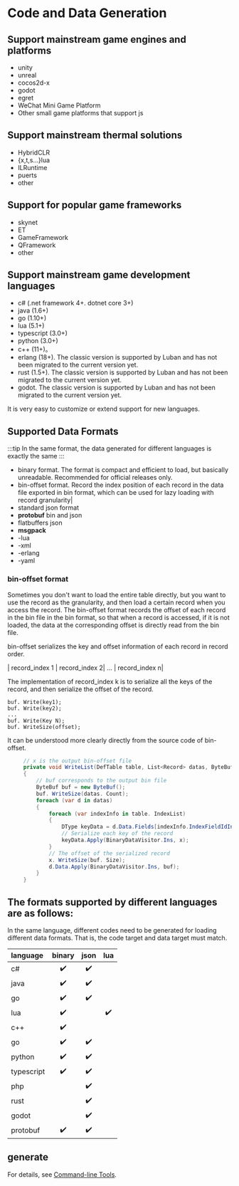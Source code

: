 # Code and Data Generation

## Support mainstream game engines and platforms

  - unity
  - unreal
  - cocos2d-x
  - godot
  - egret
  - WeChat Mini Game Platform
  - Other small game platforms that support js

## Support mainstream thermal solutions

- HybridCLR
- {x,t,s...}lua
- ILRuntime
- puerts
- other


## Support for popular game frameworks

- skynet
- ET
- GameFramework
- QFramework
- other

##  Support mainstream game development languages

  - c# (.net framework 4+. dotnet core 3+)
  - java (1.6+)
  - go (1.10+)
  - lua (5.1+)
  - typescript (3.0+)
  - python (3.0+)
  - c++ (11+)。
  - erlang (18+). The classic version is supported by Luban and has not been migrated to the current version yet.
  - rust (1.5+). The classic version is supported by Luban and has not been migrated to the current version yet.
  - godot. The classic version is supported by Luban and has not been migrated to the current version yet.

It is very easy to customize or extend support for new languages.


## Supported Data Formats

:::tip
In the same format, the data generated for different languages is exactly the same
:::


- binary format. The format is compact and efficient to load, but basically unreadable. Recommended for official releases only.
- bin-offset format. Record the index position of each record in the data file exported in bin format, which can be used for lazy loading with record granularity|
- standard json format
- **protobuf** bin and json
- flatbuffers json
- **msgpack**
- -lua
- -xml
- -erlang
- -yaml

### bin-offset format

Sometimes you don't want to load the entire table directly, but you want to use the record as the granularity, and then load a certain record when you access the record. The bin-offset format records the offset of each record in the bin file in the bin format, so that when a record is accessed, if it is not loaded, the data at the corresponding offset is directly read from the bin file.

bin-offset serializes the key and offset information of each record in record order.

| record_index 1 | record_index 2| ... | record_index n|

The implementation of record_index k is to serialize all the keys of the record, and then serialize the offset of the record.

```text
buf. Write(key1);
buf. Write(key2);
...
buf. Write(Key N);
buf. WriteSize(offset);
```

It can be understood more clearly directly from the source code of bin-offset.

```csharp
     // x is the output bin-offset file
     private void WriteList(DefTable table, List<Record> datas, ByteBuf x)
     {
         // buf corresponds to the output bin file
         ByteBuf buf = new ByteBuf();
         buf. WriteSize(datas. Count);
         foreach (var d in datas)
         {
             foreach (var indexInfo in table. IndexList)
             {
                 DType keyData = d.Data.Fields[indexInfo.IndexFieldIdIndex];
                 // Serialize each key of the record
                 keyData.Apply(BinaryDataVisitor.Ins, x);
             }
             // The offset of the serialized record
             x. WriteSize(buf. Size);
             d.Data.Apply(BinaryDataVisitor.Ins, buf);
         }
     }
```

## The formats supported by different languages are as follows:

In the same language, different codes need to be generated for loading different data formats. That is, the code target and data target must match.

| language   |       binary       |        json        |        lua         |
| :--------- | :----------------: | :----------------: | :----------------: |
| c#         | :heavy_check_mark: | :heavy_check_mark: |                    |
| java       | :heavy_check_mark: | :heavy_check_mark: |                    |
| go         | :heavy_check_mark: | :heavy_check_mark: |                    |
| lua        | :heavy_check_mark: |                    | :heavy_check_mark: |
| c++        | :heavy_check_mark: |                    |                    |
| go         | :heavy_check_mark: | :heavy_check_mark: |                    |
| python     | :heavy_check_mark: | :heavy_check_mark: |                    |
| typescript | :heavy_check_mark: | :heavy_check_mark: |                    |
|php| | :heavy_check_mark: ||
| rust       |                    | :heavy_check_mark: |                    |
| godot      |                    | :heavy_check_mark: |                    |
| protobuf   | :heavy_check_mark: | :heavy_check_mark: |                    |

## generate

For details, see [Command-line Tools](./commandtools).

